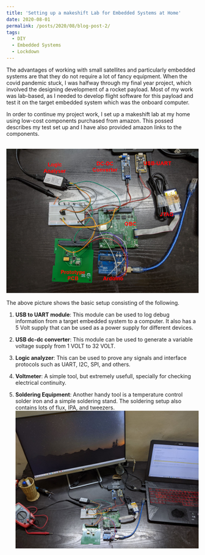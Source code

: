```yaml
---
title: 'Setting up a makeshift Lab for Embedded Systems at Home'
date: 2020-08-01
permalink: /posts/2020/08/blog-post-2/
tags:
  - DIY
  - Embedded Systems 
  - Lockdown
---
```

The advantages of working with small satellites and particularly embedded systems are that they do not require a lot of fancy equipment. When the covid pandemic stuck, I was halfway through my final year project,  which involved the designing development of a rocket payload. Most of my work was lab-based, as I needed to develop flight software for this payload and test it on the target embedded system which was the onboard computer. 

In order to continue my project work, I set up a makeshift lab at my home using low-cost components purchased from amazon. This possed describes my test set up and I have also provided amazon links to the components. 

<br/><img src='/images/setup_zoom_label.jpg'> 

The above picture shows the basic setup consisting of the following. 

1. **USB to UART module**: This module can be used to log debug information from a target embedded system to a computer. It also has a 5 Volt supply that can be used as a power supply for different devices. 

2. **USB dc-dc converter**:  This module can be used to generate a variable voltage supply from 1 VOLT to 32 VOLT. 

3. **Logic analyzer**: This can be used to prove any signals and interface protocols such as UART, I2C, SPI, and others. 

4. **Voltmeter**: A simple tool, but extremely usefull, specially for checking electrical continuity. 

5. **Soldering Equipment**: Another handy tool is a temperature control solder iron and a simple soldering stand. The soldering setup also contains lots of flux, IPA, and tweezers. 
<br/><img src='/images/setup_complete.jpg'> 